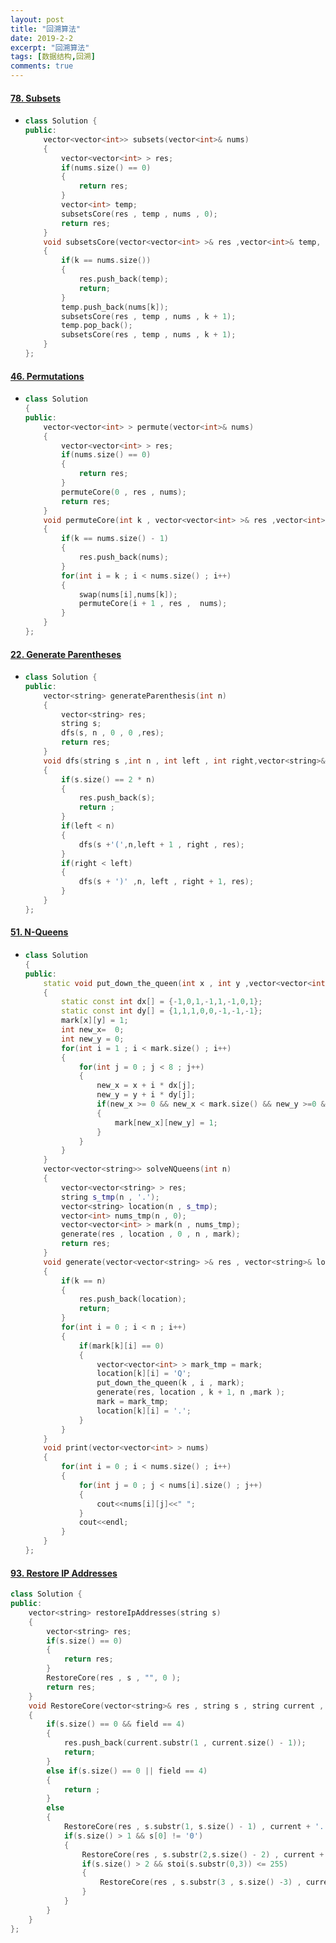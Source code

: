 ```yaml
---
layout: post
title: "回溯算法"
date: 2019-2-2
excerpt: "回溯算法"
tags: [数据结构,回溯]
comments: true
---
```




#### [78. Subsets](https://leetcode-cn.com/problems/subsets/)

- ```c++
  class Solution {
  public:
      vector<vector<int>> subsets(vector<int>& nums) 
      {
          vector<vector<int> > res;
          if(nums.size() == 0)
          {
              return res;
          }
          vector<int> temp;
          subsetsCore(res , temp , nums , 0);
          return res;
      }
      void subsetsCore(vector<vector<int> >& res ,vector<int>& temp, vector<int>& nums  , int k)
      {
          if(k == nums.size())
          {
              res.push_back(temp);
              return;
          }
          temp.push_back(nums[k]);
          subsetsCore(res , temp , nums , k + 1);
          temp.pop_back();
          subsetsCore(res , temp , nums , k + 1);
      }
  };
  ```

#### [46. Permutations](https://leetcode-cn.com/problems/permutations/)

- ```c++
  class Solution
  {
  public:
      vector<vector<int> > permute(vector<int>& nums) 
      {
          vector<vector<int> > res;
          if(nums.size() == 0)
          {
              return res;
          }
          permuteCore(0 , res , nums);
          return res;
      }
      void permuteCore(int k , vector<vector<int> >& res ,vector<int> nums)
      {   
          if(k == nums.size() - 1)
          {
              res.push_back(nums);
          }
          for(int i = k ; i < nums.size() ; i++)
          {
              swap(nums[i],nums[k]);
              permuteCore(i + 1 , res ,  nums);
          }
      }
  };
  ```

  

#### [22. Generate Parentheses](https://leetcode-cn.com/problems/generate-parentheses/)

- ```c++
  class Solution {
  public:
      vector<string> generateParenthesis(int n)
      {
          vector<string> res;
          string s;
          dfs(s, n , 0 , 0 ,res);
          return res;
      }
      void dfs(string s ,int n , int left , int right,vector<string>& res)
      {
          if(s.size() == 2 * n)
          {
              res.push_back(s);
              return ;
          }
          if(left < n)
          {
              dfs(s +'(',n,left + 1 , right , res);
          }
          if(right < left)
          {
              dfs(s + ')' ,n, left , right + 1, res);
          }
      }
  };
  ```

#### [51. N-Queens](https://leetcode-cn.com/problems/n-queens/)

- ```c++
  class Solution
  {
  public:
      static void put_down_the_queen(int x , int y ,vector<vector<int> >& mark)
      {
          static const int dx[] = {-1,0,1,-1,1,-1,0,1};
          static const int dy[] = {1,1,1,0,0,-1,-1,-1};
          mark[x][y] = 1;
          int new_x=  0;
          int new_y = 0;
          for(int i = 1 ; i < mark.size() ; i++)
          {
              for(int j = 0 ; j < 8 ; j++)
              {
                  new_x = x + i * dx[j];
                  new_y = y + i * dy[j];
                  if(new_x >= 0 && new_x < mark.size() && new_y >=0 && new_y < mark.size())
                  {
                      mark[new_x][new_y] = 1;
                  }
              }
          }
      }
      vector<vector<string>> solveNQueens(int n)
      {
          vector<vector<string> > res;
          string s_tmp(n , '.');
          vector<string> location(n , s_tmp);
          vector<int> nums_tmp(n , 0);
          vector<vector<int> > mark(n , nums_tmp);
          generate(res , location , 0 , n , mark);
          return res;
      }
      void generate(vector<vector<string> >& res , vector<string>& location , int k , int n ,vector<vector<int> >& mark)
      {
          if(k == n)
          {
              res.push_back(location);
              return;
          }
          for(int i = 0 ; i < n ; i++)
          {
              if(mark[k][i] == 0)
              {
                  vector<vector<int> > mark_tmp = mark;
                  location[k][i] = 'Q';
                  put_down_the_queen(k , i , mark);
                  generate(res, location , k + 1, n ,mark );
                  mark = mark_tmp;
                  location[k][i] = '.';
              }
          }
      }
      void print(vector<vector<int> > nums)
      {
          for(int i = 0 ; i < nums.size() ; i++)
          {
              for(int j = 0 ; j < nums[i].size() ; j++)
              {
                  cout<<nums[i][j]<<" ";
              }
              cout<<endl;
          }
      }
  };
  ```


#### [93. Restore IP Addresses](https://leetcode-cn.com/problems/restore-ip-addresses/)

```c++
class Solution {
public:
    vector<string> restoreIpAddresses(string s)
    {
        vector<string> res;
        if(s.size() == 0)
        {
            return res;
        }
        RestoreCore(res , s , "", 0 );
        return res;
    }
    void RestoreCore(vector<string>& res , string s , string current , int field)
    {
        if(s.size() == 0 && field == 4)
        {
            res.push_back(current.substr(1 , current.size() - 1));
            return;
        }
        else if(s.size() == 0 || field == 4)
        {
            return ;
        }
        else
        {
            RestoreCore(res , s.substr(1, s.size() - 1) , current + '.' + s[0] , field + 1);
            if(s.size() > 1 && s[0] != '0')
            {
                RestoreCore(res , s.substr(2,s.size() - 2) , current + '.' + s.substr(0,2) , field + 1);
                if(s.size() > 2 && stoi(s.substr(0,3)) <= 255)
                {
                    RestoreCore(res , s.substr(3 , s.size() -3) , current + '.' + s.substr(0,3),field + 1);
                }
            }
        }
    }
};
```

